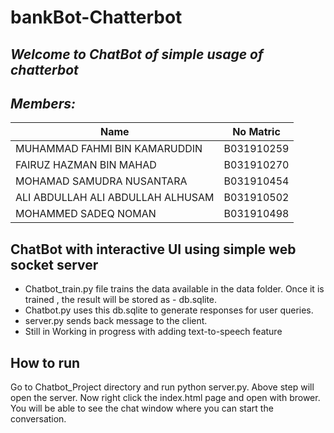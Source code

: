 # bankBot-Chatterbot
## _Welcome to ChatBot of simple usage of chatterbot_
## _Members:_
| Name | No Matric |
| ------ | ------ |
| MUHAMMAD FAHMI BIN KAMARUDDIN | B031910259|
| FAIRUZ HAZMAN BIN MAHAD   | B031910270|
| MOHAMAD SAMUDRA NUSANTARA | B031910454|
| ALI ABDULLAH ALI ABDULLAH ALHUSAM | B031910502|
| MOHAMMED SADEQ NOMAN  |  B031910498 |

## ChatBot with interactive UI using simple web socket server
- Chatbot_train.py file trains the data available in the data folder. Once it is trained , the result will be stored as - db.sqlite.
- Chatbot.py uses this db.sqlite to generate responses for user queries.
- server.py sends back message to the client.
- Still in Working in progress with adding text-to-speech feature
## How to run
Go to Chatbot_Project directory and run python server.py.
Above step will open the server. Now right click the index.html page and open with brower. You will be able to see the chat window where you can start the conversation.
